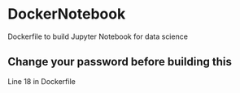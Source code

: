 # DockerNotebook
 Dockerfile to build Jupyter Notebook for data science

## Change your password before building this
Line 18 in Dockerfile

 
